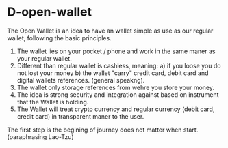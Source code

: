 # D-open-wallet
The Open Wallet is an idea to have an wallet simple as use as our regular wallet, following the basic principles.
1) The wallet lies on your pocket / phone and work in the same maner as your regular wallet. 
2) Different than regular wallet is cashless, meaning: 
  a) if you loose you do not lost your money
  b) the wallet "carry" credit card, debit card and digital wallets references. (general speakng).
4) The wallet only storage references from wehre you store your money.
5) The idea is strong security and integration against based on instrument that the Wallet is holding.
6) The Wallet will treat crypto currency and regular currency (debit card, credit card) in transparent maner to the user. 

The first step is the begining of journey does not matter when start. (paraphrasing Lao-Tzu)
